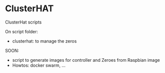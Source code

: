 # ClusterHAT
ClusterHat scripts

On script folder:
- clusterhat:  to manage the zeros

SOON:
- script to generate images for controller and Zeroes from Raspbian image
- Howtos: docker swarm, ...
